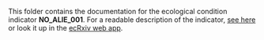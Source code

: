 This folder contains the documentation for the ecological condition indicator **NO_ALIE_001**. 
For a readable description of the indicator, [see here](https://raw.githack.com/NINAnor/ecRxiv/main/indicators/NO_ALIE_001/R/NO_ALIE_001.html) or look it up in the [ecRxiv web app](https://view.nina.no/ecRxiv/).
